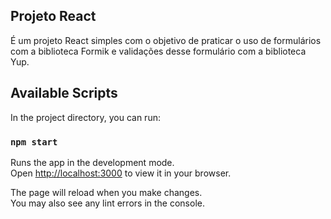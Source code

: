 ## Projeto React
É um projeto React simples com o objetivo de praticar o uso de formulários com a biblioteca Formik e validações desse formulário com a biblioteca Yup.


## Available Scripts

In the project directory, you can run:

### `npm start`

Runs the app in the development mode.\
Open [http://localhost:3000](http://localhost:3000) to view it in your browser.

The page will reload when you make changes.\
You may also see any lint errors in the console.
